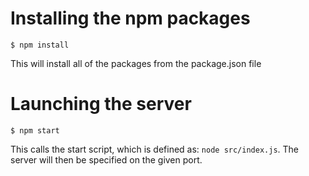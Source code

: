 # Installing the npm packages

```
$ npm install
```
This will install all of the packages from the package.json file

# Launching the server

```
$ npm start
```
This calls the start script, which is defined as: ```node src/index.js```. The server will then be specified on the given port.
